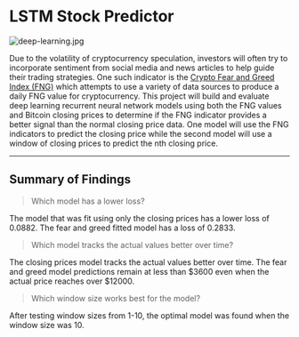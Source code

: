 # LSTM Stock Predictor

![deep-learning.jpg](image/deep-learning.jpg)

Due to the volatility of cryptocurrency speculation, investors will often try to incorporate sentiment from social media and news articles to help guide their trading strategies.
One such indicator is the [Crypto Fear and Greed Index (FNG)](https://alternative.me/crypto/fear-and-greed-index/) which attempts to use a variety of data sources to produce a daily FNG value for cryptocurrency.
This project will build and evaluate deep learning recurrent neural network models using both the FNG values and Bitcoin closing prices to determine if the FNG indicator provides a better signal than the normal closing price data.
One model will use the FNG indicators to predict the closing price while the second model will use a window of closing prices to predict the nth closing price.

- - -

## Summary of Findings

> Which model has a lower loss?

The model that was fit using only the closing prices has a lower loss of 0.0882.
The fear and greed fitted model has a loss of 0.2833.

> Which model tracks the actual values better over time?

The closing prices model tracks the actual values better over time.
The fear and greed model predictions remain at less than $3600 even when the actual price reaches over $12000.

> Which window size works best for the model?

After testing window sizes from 1-10, the optimal model was found when the window size was 10.
